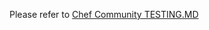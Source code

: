 Please refer to [Chef Community TESTING.MD](https://github.com/chef-cookbooks/community_cookbook_documentation/blob/master/TESTING.MD)
